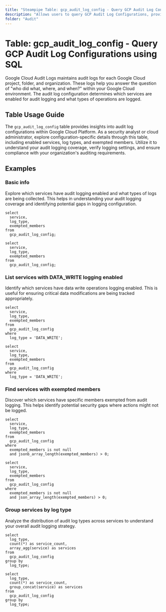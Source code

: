 ```yaml
---
title: "Steampipe Table: gcp_audit_log_config - Query GCP Audit Log Configurations using SQL"
description: "Allows users to query GCP Audit Log Configurations, providing insights into audit logging settings for Google Cloud services."
folder: "Audit"
---
```


# Table: gcp_audit_log_config - Query GCP Audit Log Configurations using SQL

Google Cloud Audit Logs maintains audit logs for each Google Cloud project, folder, and organization. These logs help you answer the question of "who did what, where, and when?" within your Google Cloud environment. The audit log configuration determines which services are enabled for audit logging and what types of operations are logged.

## Table Usage Guide

The `gcp_audit_log_config` table provides insights into audit log configurations within Google Cloud Platform. As a security analyst or cloud administrator, explore configuration-specific details through this table, including enabled services, log types, and exempted members. Utilize it to understand your audit logging coverage, verify logging settings, and ensure compliance with your organization's auditing requirements.

## Examples

### Basic info
Explore which services have audit logging enabled and what types of logs are being collected. This helps in understanding your audit logging coverage and identifying potential gaps in logging configuration.

```sql+postgres
select
  service,
  log_type,
  exempted_members
from
  gcp_audit_log_config;
```

```sql+sqlite
select
  service,
  log_type,
  exempted_members
from
  gcp_audit_log_config;
```

### List services with DATA_WRITE logging enabled
Identify which services have data write operations logging enabled. This is useful for ensuring critical data modifications are being tracked appropriately.

```sql+postgres
select
  service,
  log_type,
  exempted_members
from
  gcp_audit_log_config
where
  log_type = 'DATA_WRITE';
```

```sql+sqlite
select
  service,
  log_type,
  exempted_members
from
  gcp_audit_log_config
where
  log_type = 'DATA_WRITE';
```

### Find services with exempted members
Discover which services have specific members exempted from audit logging. This helps identify potential security gaps where actions might not be logged.

```sql+postgres
select
  service,
  log_type,
  exempted_members
from
  gcp_audit_log_config
where
  exempted_members is not null
  and jsonb_array_length(exempted_members) > 0;
```

```sql+sqlite
select
  service,
  log_type,
  exempted_members
from
  gcp_audit_log_config
where
  exempted_members is not null
  and json_array_length(exempted_members) > 0;
```

### Group services by log type
Analyze the distribution of audit log types across services to understand your overall audit logging strategy.

```sql+postgres
select
  log_type,
  count(*) as service_count,
  array_agg(service) as services
from
  gcp_audit_log_config
group by
  log_type;
```

```sql+sqlite
select
  log_type,
  count(*) as service_count,
  group_concat(service) as services
from
  gcp_audit_log_config
group by
  log_type;
``` 
